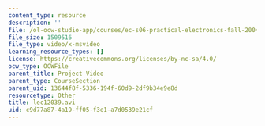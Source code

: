 ```yaml
---
content_type: resource
description: ''
file: /ol-ocw-studio-app/courses/ec-s06-practical-electronics-fall-2004/c9d77a874a19ff05f3e1a7d0539e21cf_lec12039.avi
file_size: 1509516
file_type: video/x-msvideo
learning_resource_types: []
license: https://creativecommons.org/licenses/by-nc-sa/4.0/
ocw_type: OCWFile
parent_title: Project Video
parent_type: CourseSection
parent_uid: 13644f8f-5336-194f-60d9-2df9b34e9e8d
resourcetype: Other
title: lec12039.avi
uid: c9d77a87-4a19-ff05-f3e1-a7d0539e21cf
---
```

